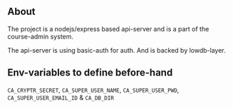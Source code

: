## About

The project is a nodejs/express based api-server and is a part of the course-admin system.

The api-server is using basic-auth for auth. And is backed by lowdb-layer.

## Env-variables to define before-hand

`CA_CRYPTR_SECRET`, `CA_SUPER_USER_NAME`, `CA_SUPER_USER_PWD`, `CA_SUPER_USER_EMAIL_ID` & `CA_DB_DIR`
